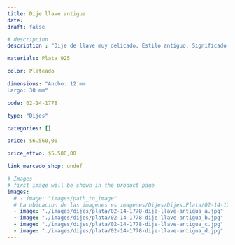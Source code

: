 ```yaml
---
title: Dije llave antigua
date: 
draft: false

# descripcion
description : "Dije de llave muy delicado. Estilo antiguo. Significado: abre nuevos caminos y hace que fluya el dinero."

materials: Plata 925

color: Plateado

dimensions: "Ancho: 12 mm 
Largo: 30 mm"

code: 02-14-1778

type: "Dijes"

categories: []

price: $6.560,00

price_eftvo: $5.580,00

link_mercado_shop: undef

# Images
# first image will be shown in the product page
images:
  # - image: "images/path_to_image"
  # La ubicacion de las imagenes es imagenes/Dijes/Dijes.Plata/02-14-1778-dije-llave-antigua
  - image: "./images/dijes/plata/02-14-1778-dije-llave-antigua_a.jpg"
  - image: "./images/dijes/plata/02-14-1778-dije-llave-antigua_b.jpg"
  - image: "./images/dijes/plata/02-14-1778-dije-llave-antigua_c.jpg"
  - image: "./images/dijes/plata/02-14-1778-dije-llave-antigua_d.jpg"
---
```

